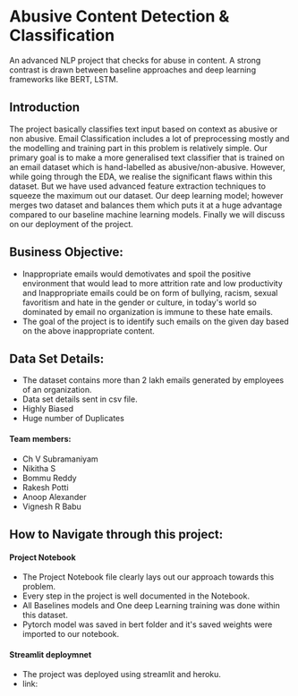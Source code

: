 # Abusive Content Detection & Classification
An advanced NLP project that checks for abuse in content. A strong contrast is drawn between baseline approaches and deep learning frameworks like BERT, LSTM.

## Introduction
The project basically classifies text input based on context as abusive or non abusive. Email Classification includes a lot of preprocessing mostly and the modelling and training part in this problem is relatively simple. Our primary goal is to make a more generalised text classifier that is trained on an email dataset which is hand-labelled as abusive/non-abusive. However, while going through the EDA, we realise the significant flaws within this dataset. But we have used advanced feature extraction techniques to squeeze the maximum out our dataset. Our deep learning model; however merges two dataset and balances them which puts it at a huge advantage compared to our baseline machine learning models. Finally we will discuss on our deployment of the project. 

## Business Objective: 
- Inappropriate emails would demotivates and spoil the positive environment that would lead to more attrition rate and low productivity and Inappropriate emails could be on form of bullying, racism, sexual favoritism and hate in the gender or culture, in today's world so dominated by email no organization is immune to these hate emails.
- The goal of the project is to identify such emails on the given day based on the above inappropriate content.

## Data Set Details:
- The dataset contains more than 2 lakh emails generated by employees of an organization.
- Data set details sent in csv file. 
- Highly Biased 
- Huge number of Duplicates

#### Team members:
- Ch V Subramaniyam
- Nikitha S
- Bommu Reddy
- Rakesh Potti
- Anoop Alexander
- Vignesh R Babu

## How to Navigate through this project:

#### Project Notebook
- The Project Notebook file clearly lays out our approach towards this problem.
- Every step in the project is well documented in the Notebook.
- All Baselines models and One deep Learning training was done within this dataset.
- Pytorch model was saved in bert folder and it's saved weights were imported to our notebook.

#### Streamlit deploymnet
- The project was deployed using streamlit and heroku.
- link: 
